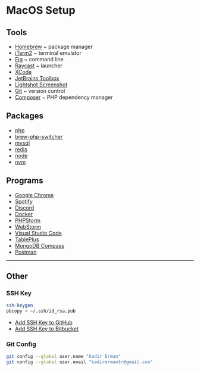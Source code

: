# MacOS Setup

## Tools

- [Homebrew](https://brew.sh/) ~ package manager
- [iTerm2](https://iterm2.com/) ~ terminal emulator
- [Fig](https://fig.io/) ~ command line
- [Raycast](https://www.raycast.com/) ~ launcher
- [XCode](https://developer.apple.com/xcode/)
- [JetBrains Toolbox](https://www.jetbrains.com/toolbox-app/)
- [Lightshot Screenshot](https://app.prntscr.com/)
- [Git](https://git-scm.com/) ~ version control
- [Composer](https://getcomposer.org/) ~ PHP dependency manager

## Packages

- [php](https://formulae.brew.sh/formula/php)
- [brew-php-switcher](https://formulae.brew.sh/formula/brew-php-switcher)
- [mysql](https://formulae.brew.sh/formula/mysql)
- [redis](https://formulae.brew.sh/formula/redis)
- [node](https://formulae.brew.sh/formula/node)
- [nvm](https://formulae.brew.sh/formula/nvm)

## Programs

- [Google Chrome](https://www.google.com/chrome/)
- [Spotify](https://open.spotify.com/)
- [Discord](https://discord.com/)
- [Docker](https://www.docker.com/)
- [PHPStorm](https://www.jetbrains.com/phpstorm/)
- [WebStorm](https://www.jetbrains.com/webstorm/)
- [Visual Studio Code](https://code.visualstudio.com/)
- [TablePlus](https://tableplus.com/)
- [MongoDB Compass](https://www.mongodb.com/products/compass)
- [Postman](https://www.postman.com/)

---

## Other

### SSH Key

```bash
ssh-keygen
pbcopy < ~/.ssh/id_rsa.pub
```

- [Add SSH Key to GitHub](https://github.com/settings/keys)
- [Add SSH Key to Bitbucket](https://bitbucket.org/account/settings/ssh-keys/)

### Git Config

```bash
git config --global user.name "Kadir Erman"
git config --global user.email "kadirermantr@gmail.com"
```
